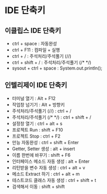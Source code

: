 # IDE 단축키
## 이클립스 IDE 단축키
- ctrl + space : 자동완성
- ctrl + F11 : 컴파일 + 실행
- ctrl + / : 주석처리/주석풀기 (//)
- ctrl + shift + / : 주석처리/주석풀기 (/* */)
- sysout + ctrl + space : System.out.println();

## 인텔리제이 IDE 단축키
- 터미널 열기 : Alt + F12
- 작업창 넘기기 : Alt + 방향키
- 주석처리/주석풀기 (//) : ctrl + / 
- 주석처리/주석풀기 (/* */) : ctrl + shift + /
- 설정창 열기 : ctrl + alt + s
- 프로젝트 Run : shift + F10
- 프로젝트 Stop : ctrl + F2
- 만능 자동완성 : ctrl + shift + Enter
- Getter, Setter 생성 : alt + insert
- 이름 한번에 바꾸기 : shift + F6
- 인터페이스 메소드 자동 생성 : alt + Enter
- 리턴받을 변수 자동 생성 : ctrl + alt + v
- 메소드 Extract 하기 : ctrl + alt + m
- 테스트코드 클래스 자동 생성 : ctrl + shift + t
- 검색해서 이동 : shift + shift